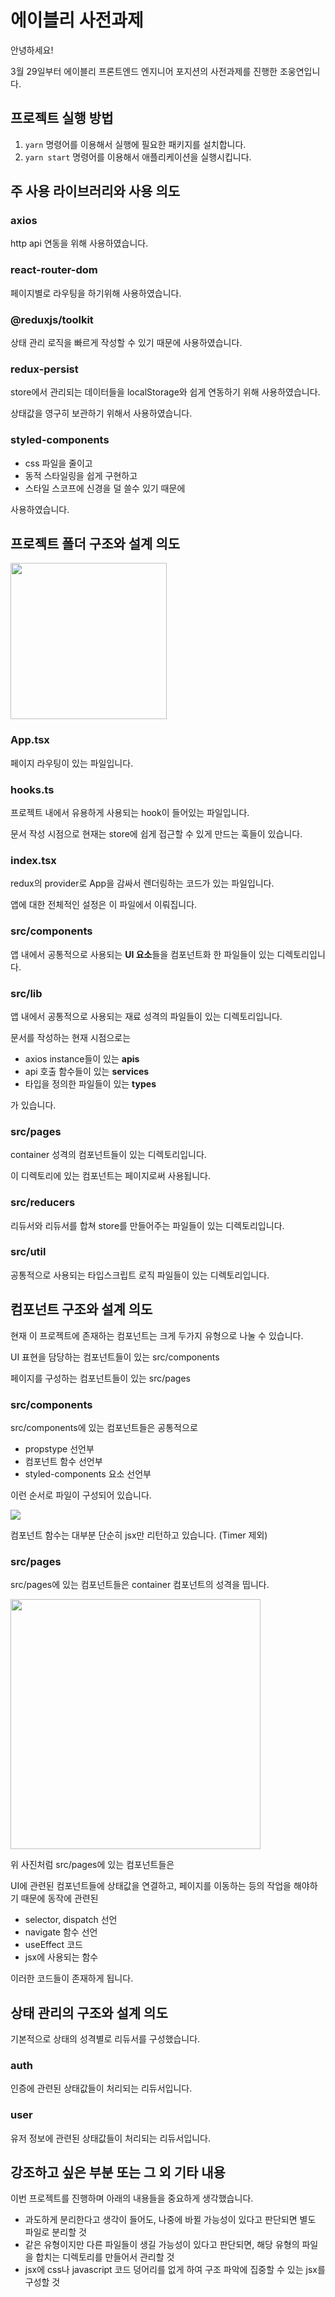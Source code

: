 # 에이블리 사전과제

안녕하세요!

3월 29일부터 에이블리 프론트엔드 엔지니어 포지션의 사전과제를 진행한 조웅연입니다.

## 프로젝트 실행 방법

1. `yarn` 명령어를 이용해서 실행에 필요한 패키지를 설치합니다.
2. `yarn start` 명령어를 이용해서 애플리케이션을 실행시킵니다.

## 주 사용 라이브러리와 사용 의도

### axios

http api 연동을 위해 사용하였습니다.

### react-router-dom

페이지별로 라우팅을 하기위해 사용하였습니다.

### @reduxjs/toolkit

상태 관리 로직을 빠르게 작성할 수 있기 때문에 사용하였습니다.

### redux-persist

store에서 관리되는 데이터들을 localStorage와 쉽게 연동하기 위해 사용하였습니다.

상태값을 영구히 보관하기 위해서 사용하였습니다.

### styled-components

- css 파일을 줄이고
- 동적 스타일링을 쉽게 구현하고
- 스타일 스코프에 신경을 덜 쓸수 있기 때문에

사용하였습니다.

## 프로젝트 폴더 구조와 설계 의도

<img src="project-structure.png" width="250">

### App.tsx

페이지 라우팅이 있는 파일입니다.

### hooks.ts

프로젝트 내에서 유용하게 사용되는 hook이 들어있는 파일입니다.

문서 작성 시점으로 현재는 store에 쉽게 접근할 수 있게 만드는 훅들이 있습니다.

### index.tsx

redux의 provider로 App을 감싸서 렌더링하는 코드가 있는 파일입니다.

앱에 대한 전체적인 설정은 이 파일에서 이뤄집니다.

### src/components

앱 내에서 공통적으로 사용되는 **UI 요소**들을 컴포넌트화 한 파일들이 있는 디렉토리입니다.

### src/lib

앱 내에서 공통적으로 사용되는 재료 성격의 파일들이 있는 디렉토리입니다.

문서를 작성하는 현재 시점으로는

- axios instance들이 있는 **apis**
- api 호출 함수들이 있는 **services**
- 타입을 정의한 파일들이 있는 **types**

가 있습니다.

### src/pages

container 성격의 컴포넌트들이 있는 디렉토리입니다.

이 디렉토리에 있는 컴포넌트는 페이지로써 사용됩니다.

### src/reducers

리듀서와 리듀서를 합쳐 store를 만들어주는 파일들이 있는 디렉토리입니다.

### src/util

공통적으로 사용되는 타입스크립트 로직 파일들이 있는 디렉토리입니다.

## 컴포넌트 구조와 설계 의도

현재 이 프로젝트에 존재하는 컴포넌트는 크게 두가지 유형으로 나눌 수 있습니다.

UI 표현을 담당하는 컴포넌트들이 있는 src/components

페이지를 구성하는 컴포넌트들이 있는 src/pages

### src/components

src/components에 있는 컴포넌트들은 공통적으로

- propstype 선언부
- 컴포넌트 함수 선언부
- styled-components 요소 선언부

이런 순서로 파일이 구성되어 있습니다.

<img src="components.png">

컴포넌트 함수는 대부분 단순히 jsx만 리턴하고 있습니다. (Timer 제외)

### src/pages

src/pages에 있는 컴포넌트들은 container 컴포넌트의 성격을 띱니다.

<img src="pages.png" width="400">

위 사진처럼 src/pages에 있는 컴포넌트들은

UI에 관련된 컴포넌트들에 상태값을 연결하고, 페이지를 이동하는 등의 작업을 해야하기 때문에 동작에 관련된

- selector, dispatch 선언
- navigate 함수 선언
- useEffect 코드
- jsx에 사용되는 함수

이러한 코드들이 존재하게 됩니다.

## 상태 관리의 구조와 설계 의도

기본적으로 상태의 성격별로 리듀서를 구성했습니다.

### auth

인증에 관련된 상태값들이 처리되는 리듀서입니다.

### user

유저 정보에 관련된 상태값들이 처리되는 리듀서입니다.

## 강조하고 싶은 부분 또는 그 외 기타 내용

이번 프로젝트를 진행하며 아래의 내용들을 중요하게 생각했습니다.

- 과도하게 분리한다고 생각이 들어도, 나중에 바뀔 가능성이 있다고 판단되면 별도 파일로 분리할 것
- 같은 유형이지만 다른 파일들이 생길 가능성이 있다고 판단되면, 해당 유형의 파일을 합치는 디렉토리를 만들어서 관리할 것
- jsx에 css나 javascript 코드 덩어리를 없게 하여 구조 파악에 집중할 수 있는 jsx를 구성할 것
